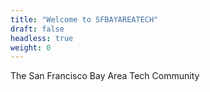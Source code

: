 ```yaml
---
title: "Welcome to SFBAYAREATECH"
draft: false
headless: true
weight: 0
---
```

The San Francisco Bay Area Tech Community

